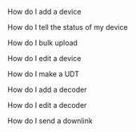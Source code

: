 
How do I add a device

How do I tell the status of my device

How do I bulk upload

How do I edit a device

How do I make a UDT

How do I add a decoder

How do I edit a decoder

How do I send a downlink








